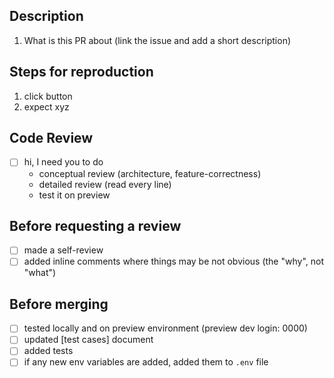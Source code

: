 ## Description

1. What is this PR about (link the issue and add a short description)

## Steps for reproduction

1. click button
2. expect xyz

## Code Review

- [ ] hi, I need you to do
  - conceptual review (architecture, feature-correctness)
  - detailed review (read every line)
  - test it on preview

## Before requesting a review

- [ ] made a self-review
- [ ] added inline comments where things may be not obvious (the "why", not "what")

## Before merging

- [ ] tested locally and on preview environment (preview dev login: 0000)
- [ ] updated [test cases] document
- [ ] added tests
- [ ] if any new env variables are added, added them to `.env` file
